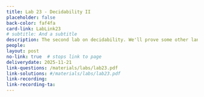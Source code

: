```yaml
---
title: Lab 23 - Decidability II
placeholder: false
back-color: faf4fa
card-link: LabLink23
# subtitle: And a subtitle
description: The second lab on decidability. We'll prove some other languages are undecidable using slightly more complex proof structures. 
people:
layout: post
no-link: true  # stops link to page 
deliverydate: 2025-11-21
link-questions: /materials/labs/lab23.pdf
link-solutions: #/materials/labs/lab23.pdf
link-recording:
link-recording-ta:
---
```










